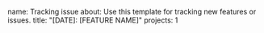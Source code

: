 name: Tracking issue
about: Use this template for tracking new features or issues.
title: "[DATE]: [FEATURE NAME]"
projects: 1
